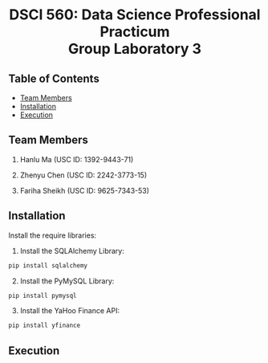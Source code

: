 <h1 style="text-align: center;">DSCI 560: Data Science Professional Practicum <br> Group Laboratory 3</h1>

## Table of Contents

- [Team Members](#team-members)
- [Installation](#installation)
- [Execution](#execution)

## Team Members

1. Hanlu Ma (USC ID: 1392-9443-71)

2. Zhenyu Chen (USC ID: 2242-3773-15)

4. Fariha Sheikh (USC ID: 9625-7343-53)

## Installation

Install the require libraries:

1. Install the SQLAlchemy Library:

```bash
pip install sqlalchemy
```

2. Install the PyMySQL Library:

```bash
pip install pymysql
```

3. Install the YaHoo Finance API:

```bash
pip install yfinance
```

## Execution

